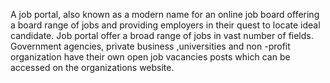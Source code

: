 A job portal, also known as a modern name for an online job board offering a board range of jobs and providing employers
in their quest to locate ideal candidate. Job portal offer a broad range of jobs in vast number of fields. 
Government agencies, private business ,universities and non -profit organization have their own open job vacancies 
posts which can be accessed on the organizations website.
